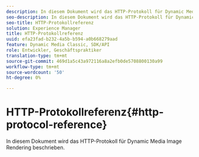 ```yaml
---
description: In diesem Dokument wird das HTTP-Protokoll für Dynamic Media Image Rendering beschrieben.
seo-description: In diesem Dokument wird das HTTP-Protokoll für Dynamic Media Image Rendering beschrieben.
seo-title: HTTP-Protokollreferenz
solution: Experience Manager
title: HTTP-Protokollreferenz
uuid: efa23fad-b232-4a5b-b594-a0b668279aad
feature: Dynamic Media Classic, SDK/API
role: Entwickler, Geschäftspraktiker
translation-type: tm+mt
source-git-commit: 469d1a5c43a972116a8a2efb0de5708800130a99
workflow-type: tm+mt
source-wordcount: '50'
ht-degree: 0%

---
```



# HTTP-Protokollreferenz{#http-protocol-reference}

In diesem Dokument wird das HTTP-Protokoll für Dynamic Media Image Rendering beschrieben.

